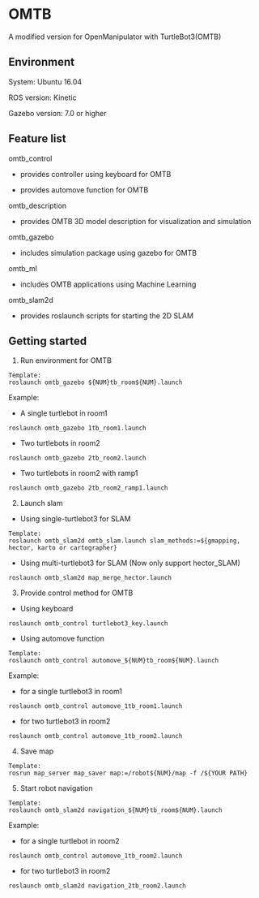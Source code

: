 # OMTB
A modified version for OpenManipulator with TurtleBot3(OMTB)

## Environment

System: Ubuntu 16.04

ROS version: Kinetic

Gazebo version: 7.0 or higher

## Feature list

omtb_control

- provides controller using keyboard for OMTB
  
- provides automove function for OMTB
  
omtb_description

- provides OMTB 3D model description for visualization and simulation
  
omtb_gazebo

- includes simulation package using gazebo for OMTB
  
omtb_ml

- includes OMTB applications using Machine Learning
  
omtb_slam2d

- provides roslaunch scripts for starting the 2D SLAM

## Getting started

1. Run environment for OMTB

```
Template:
roslaunch omtb_gazebo ${NUM}tb_room${NUM}.launch
```

Example:

- A single turtlebot in room1

```
roslaunch omtb_gazebo 1tb_room1.launch
```
- Two turtlebots in room2

```
roslaunch omtb_gazebo 2tb_room2.launch
```

- Two turtlebots in room2 with ramp1

```
roslaunch omtb_gazebo 2tb_room2_ramp1.launch
```

2. Launch slam

- Using single-turtlebot3 for SLAM

```
Template:
roslaunch omtb_slam2d omtb_slam.launch slam_methods:=${gmapping, hector, karto or cartographer}
```

- Using multi-turtlebot3 for SLAM (Now only support hector_SLAM)

```
roslaunch omtb_slam2d map_merge_hector.launch
```

3. Provide control method for OMTB

- Using keyboard

```
roslaunch omtb_control turtlebot3_key.launch
```

- Using automove function

```
Template:
roslaunch omtb_control automove_${NUM}tb_room${NUM}.launch
```

Example:

- for a single turtlebot3 in room1

```
roslaunch omtb_control automove_1tb_room1.launch
```

- for two turtlebot3 in room2

```
roslaunch omtb_control automove_1tb_room2.launch
```

4. Save map

```
Template:
rosrun map_server map_saver map:=/robot${NUM}/map -f /${YOUR PATH}
```

5. Start robot navigation

```
Template:
roslaunch omtb_slam2d navigation_${NUM}tb_room${NUM}.launch
```

Example:

- for a single turtlebot in room2

```
roslaunch omtb_control automove_1tb_room2.launch
```

- for two turtlebot3 in room2

```
roslaunch omtb_slam2d navigation_2tb_room2.launch
```
